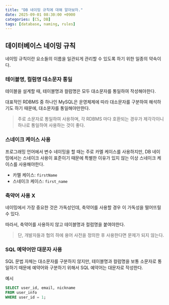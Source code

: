```yaml
---
title: "DB 네이밍 규칙에 대해 알아보자."
date: 2025-09-01 08:30:00 +0900
categories: [CS, DB]
tags: [database, naming, rules]
---
```


## **데이터베이스 네이밍 규칙**
네이밍 규칙이란 요소들의 이름을 일관되게 관리할 수 있도록 하기 위한 일종의 약속이다.

### **테이블명, 컬럼명 대소문자 통일**
테이블을 설계할 때, 테이블명과 컬럼명은 모두 대소문자를 통일하여 작성해야한다.

대표적인 RDBMS 중 하나인 MySQL은 운영체제에 따라 대소문자를 구분하여 해석하기도 하기 때문에, 대소문자를 통일해야만한다.

> 주로 소문자로 통일하여 사용하며, 각 RDBMS 마다 호환되는 경우가 제각각이니 하나로 통일하여 사용하는 것이 좋다.

### **스네이크 케이스 사용**
프로그래밍 언어에서 변수 네이밍을 할 때는 주로 카멜 케이스를 사용하지만, DB 네이밍에서는 스네이크 사용이 표준이기 때문에 특별한 이유가 있지 않는 이상 스네이크 케이스를 사용해야한다.

- 카멜 케이스: `firstName`
- 스네이크 케이스: `first_name`

### **축약어 사용 X**
네이밍에서 가장 중요한 것은 가독성인데, 축약어를 사용할 경우 이 가독성을 떨어뜨릴 수 있다.

따라서, 축약어를 사용하지 않고 테이블명과 컬럼명을 붙여야한다.

> 단, 개발자들과 협의 하에 용어 사전을 정의한 후 사용한다면 문제가 되지 않는다.

### **SQL 예약어만 대문자 사용**
SQL 문법 자체는 대소문자를 구분하지 않지만, 테이블명과 컬럼명을 보통 소문자로 통일하기 때문에 예약어와 구분하기 위해서 SQL 예약어는 대문자로 작성한다.

예시
```sql
SELECT user_id, email, nickname
FROM user_info
WHERE user_id = 1;
```